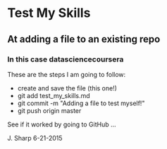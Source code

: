# Test My Skills
## At adding a file to an existing repo
### In this case datasciencecoursera

These are the steps I am going to follow:

* create and save the file (this one!)
* git add test_my_skills.md
* git commit -m "Adding a file to test myself!"
* git push origin master

See if it worked by going to GitHub ...

J. Sharp 6-21-2015